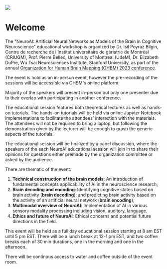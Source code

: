 ![](./banner.png)

# Welcome
The "NeuroAI: Artificial Neural Networks as Models of the Brain in Cognitive Neuroscience" educational workshop is organized by Dr. Isil Poyraz Bilgin, Centre de recherche de l'Institut universitaire de gériatrie de Montréal (CRIUGM), Prof. Pierre Bellec, University of Montreal (UdeM), Dr. Elizabeth DuPre, Wu Tsai Neurosciences Institute, Stanford University, as part of the annual [Organization for Human Brain Mapping (OHBM) 2023 conference](https://www.humanbrainmapping.org/i4a/pages/index.cfm?pageid=4204).

The event is hold as an in-person event, however the pre-recording of the sessions will be accessible via OHBM's online platform. 

Majority of the speakers will present in-person but only one presenter due to their overlap with participating in another conference. 

The educational session features both theoretical lectures as well as hands-on tutorials. The hands-on tutorials will be held via online Jupyter Notebook implementations to facilitate the attendees' interaction with the materials. The attendees will not be required to bring a laptop, but following the demonstration given by the lecturer will be enough to grasp the generic aspects of the tutorials. 

The educational session will be finalized by a panel discussion, where the speakers of the each NeuroAI educational session will join in to share their opinions for questions either premade by the organization committee or asked by the audience.

There are thematic of the event: 

1. **Technical construction of the brain models**: An introduction of fundamental concepts applicability of AI in the neuroscience research;
2. **Brain decoding and encoding**: Identifying cognitive states based on brain activity (**brain decoding**); and predicting brain activity based on the activity of an artificial neural network (**brain encoding**);
3. **Multimodal overview of NeuroAI**: Implementation of AI in various sensory modality processing including vision, auditory, language.
4. **Ethics and future of NeuroAI**: Ethical concerns and potential future directions in the field.


This event will be held as a full day educational session starting at 8 am EST until 5 pm EST. There will be a lunch break at 12-1 pm EST, and two coffee breaks each of 30 min durations, one in the morning and one in the afternoon.

There will be continous access to water and coffee outside of the event room. 
